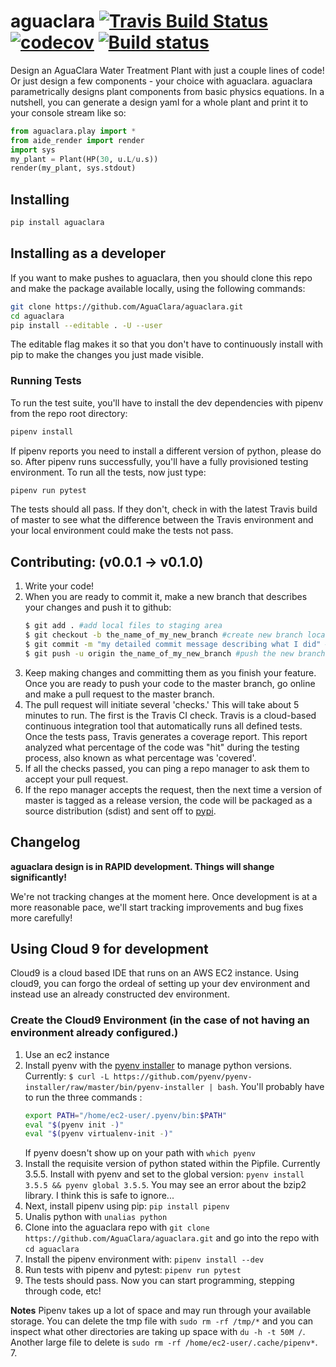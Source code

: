 # aguaclara [![Travis Build Status](https://travis-ci.org/AguaClara/aguaclara.svg?branch=master)](https://travis-ci.org/AguaClara/aguaclara) [![codecov](https://codecov.io/gh/AguaClara/aguaclara/branch/master/graph/badge.svg)](https://codecov.io/gh/AguaClara/aguaclara) [![Build status](https://ci.appveyor.com/api/projects/status/txn3txtef7p0p6hd?svg=true)](https://ci.appveyor.com/project/ethan92429/aguaclara)


Design an AguaClara Water Treatment Plant with just a couple lines of code! Or just design a few components - your choice with aguaclara. aguaclara parametrically designs plant components from basic physics equations. In a nutshell, you can generate a design yaml for a whole plant and print it to your console stream like so:

```python
from aguaclara.play import *
from aide_render import render
import sys
my_plant = Plant(HP(30, u.L/u.s))
render(my_plant, sys.stdout)
```

## Installing
```bash
pip install aguaclara
```

## Installing as a developer
If you want to make pushes to aguaclara, then you should clone this repo and make the package available locally, using the following commands:
```bash
git clone https://github.com/AguaClara/aguaclara.git
cd aguaclara
pip install --editable . -U --user
```
The editable flag makes it so that you don't have to continuously install with pip to make the changes you just made visible.

### Running Tests
To run the test suite, you'll have to install the dev dependencies with pipenv from the repo root directory:
```bash
pipenv install 
```
If pipenv reports you need to install a different version of python, please do so. After pipenv runs successfully, you'll have a fully provisioned testing environment. To run all the tests, now just type:
```bash
pipenv run pytest
```
The tests should all pass. If they don't, check in with the latest Travis build of master to see what the difference between the Travis environment and your local environment could make the tests not pass.

## Contributing: (v0.0.1 -> v0.1.0)
1. Write your code!
2. When you are ready to commit it, make a new branch that describes your changes and push it to github:
    ```bash
    $ git add . #add local files to staging area
    $ git checkout -b the_name_of_my_new_branch #create new branch locally and move to it
    $ git commit -m "my detailed commit message describing what I did" #commit to the new branch
    $ git push -u origin the_name_of_my_new_branch #push the new branch and all the commits you made to GitHub.
    ```
3. Keep making changes and committing them as you finish your feature. Once you are ready to push your code to the master branch, go online and make a pull request to the master branch.
4. The pull request will initiate several 'checks.' This will take about 5 minutes to run. The first is the Travis CI check. Travis is a cloud-based continuous integration tool that automatically runs all defined tests. Once the tests pass, Travis generates a coverage report. This report analyzed what percentage of the code was "hit" during the testing process, also known as what percentage was 'covered'.
5. If all the checks passed, you can ping a repo manager to ask them to accept your pull request.
6. If the repo manager accepts the request, then the next time a version of master is tagged as a release version, the code will be packaged as a source distribution (sdist) and sent off to [pypi](https://pypi.org/search/?q=aguaclara).

## Changelog
**aguaclara design is in RAPID development. Things will shange significantly!**

We're not tracking changes at the moment here. Once development is at a more reasonable pace, we'll start tracking improvements and bug fixes more carefully!

## Using Cloud 9 for development

Cloud9 is a cloud based IDE that runs on an AWS EC2 instance. Using cloud9, you can forgo the ordeal of setting up your dev environment and instead use an already constructed dev environment. 

### Create the Cloud9 Environment (in the case of not having an environment already configured.)
1. Use an ec2 instance
2. Install pyenv with the [pyenv installer](https://github.com/pyenv/pyenv-installer) to manage python versions. Currently: `$ curl -L https://github.com/pyenv/pyenv-installer/raw/master/bin/pyenv-installer | bash`. You'll probably have to run the three commands : 
    ```bash
    export PATH="/home/ec2-user/.pyenv/bin:$PATH"
    eval "$(pyenv init -)"
    eval "$(pyenv virtualenv-init -)"
    ```
    If pyenv doesn't show up on your path with `which pyenv`
3. Install the requisite version of python stated within the Pipfile. Currently 3.5.5. Install with pyenv and set to the global version: `pyenv install 3.5.5 && pyenv global 3.5.5`. You may see an error about the bzip2 library. I think this is safe to ignore...
4. Next, install pipenv using pip: `pip install pipenv`
5. Unalis python with `unalias python`
6. Clone into the aguaclara repo with `git clone https://github.com/AguaClara/aguaclara.git` and go into the repo with `cd aguaclara`
7. Install the pipenv environment with: `pipenv install --dev`
8. Run tests with pipenv and pytest: `pipenv run pytest`
9. The tests should pass. Now you can start programming, stepping through code, etc!

**Notes**
Pipenv takes up a lot of space and may run through your available storage. You can delete the tmp file with `sudo rm -rf /tmp/*` and you can inspect what other directories are taking up space with `du -h -t 50M /`. Another large file to delete is `sudo rm -rf /home/ec2-user/.cache/pipenv*`. 
7. 
